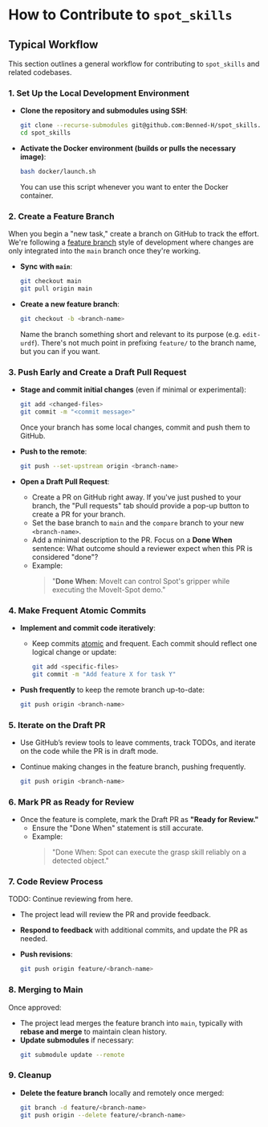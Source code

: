 # How to Contribute to `spot_skills`

## Typical Workflow

This section outlines a general workflow for contributing to `spot_skills` and related codebases.

### 1. Set Up the Local Development Environment

- **Clone the repository and submodules using SSH**:

  ```bash
  git clone --recurse-submodules git@github.com:Benned-H/spot_skills.git
  cd spot_skills
  ```

- **Activate the Docker environment (builds or pulls the necessary image)**:

  ```bash
  bash docker/launch.sh
  ```

  You can use this script whenever you want to enter the Docker container.

### 2. Create a Feature Branch

When you begin a "new task," create a branch on GitHub to track the effort. We're following a [feature branch](https://martinfowler.com/bliki/FeatureBranch.html) style of development where changes are only integrated into the `main` branch once they're working.

- **Sync with `main`**:

  ```bash
  git checkout main
  git pull origin main
  ```

- **Create a new feature branch**:

  ```bash
  git checkout -b <branch-name>
  ```

  Name the branch something short and relevant to its purpose (e.g. `edit-urdf`). There's not much point in prefixing `feature/` to the branch name, but you can if you want.

### 3. Push Early and Create a Draft Pull Request

- **Stage and commit initial changes** (even if minimal or experimental):

  ```bash
  git add <changed-files>
  git commit -m "<commit message>"
  ```

  Once your branch has some local changes, commit and push them to GitHub.

- **Push to the remote**:

  ```bash
  git push --set-upstream origin <branch-name>
  ```

- **Open a Draft Pull Request**:

  - Create a PR on GitHub right away. If you've just pushed to your branch, the "Pull requests" tab should provide a pop-up button to create a PR for your branch.
  - Set the base branch to `main` and the `compare` branch to your new `<branch-name>`.
  - Add a minimal description to the PR. Focus on a **Done When** sentence: What outcome should a reviewer expect when this PR is considered "done"?
  - Example:
    > "**Done When**: MoveIt can control Spot's gripper while executing the MoveIt-Spot demo."

### 4. Make Frequent Atomic Commits

- **Implement and commit code iteratively**:

  - Keep commits [atomic](https://www.aleksandrhovhannisyan.com/blog/atomic-git-commits/) and frequent. Each commit should reflect one logical change or update:
    ```bash
    git add <specific-files>
    git commit -m "Add feature X for task Y"
    ```

- **Push frequently** to keep the remote branch up-to-date:

  ```bash
  git push origin <branch-name>
  ```

### 5. Iterate on the Draft PR

- Use GitHub’s review tools to leave comments, track TODOs, and iterate on the code while the PR is in draft mode.
- Continue making changes in the feature branch, pushing frequently.

  ```bash
  git push origin <branch-name>
  ```

### 6. Mark PR as Ready for Review

- Once the feature is complete, mark the Draft PR as **"Ready for Review."**
  - Ensure the "Done When" statement is still accurate.
  - Example:
    > "Done When: Spot can execute the grasp skill reliably on a detected object."

### 7. Code Review Process

TODO: Continue reviewing from here.

- The project lead will review the PR and provide feedback.

- **Respond to feedback** with additional commits, and update the PR as needed.

- **Push revisions**:

  ```bash
  git push origin feature/<branch-name>
  ```

### 8. Merging to Main

Once approved:

- The project lead merges the feature branch into `main`, typically with **rebase and merge** to maintain clean history.
- **Update submodules** if necessary:
  ```bash
  git submodule update --remote
  ```

### 9. Cleanup

- **Delete the feature branch** locally and remotely once merged:
  ```bash
  git branch -d feature/<branch-name>
  git push origin --delete feature/<branch-name>
  ```
